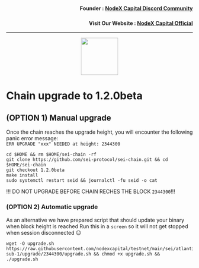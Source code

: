 <h3><p style="font-size:14px" align="right">Founder :
<a href="https://discord.gg/nodexcapital" target="_blank">NodeX Capital Discord Community</a></p></h3>
<h3><p style="font-size:14px" align="right">Visit Our Website :
<a href="https://discord.gg/nodexcapital" target="_blank">NodeX Capital Official</a></p></h3>
<hr>


<p align="center">
  <img height="100" height="auto" src="https://user-images.githubusercontent.com/50621007/169664551-39020c2e-fa95-483b-916b-c52ce4cb907c.png">
</p>

# Chain upgrade to 1.2.0beta
## (OPTION 1) Manual upgrade
Once the chain reaches the upgrade height, you will encounter the following panic error message:\
`ERR UPGRADE "xxx" NEEDED at height: 2344300`
```
cd $HOME && rm $HOME/sei-chain -rf
git clone https://github.com/sei-protocol/sei-chain.git && cd $HOME/sei-chain
git checkout 1.2.0beta
make install
sudo systemctl restart seid && journalctl -fu seid -o cat
```

!!! DO NOT UPGRADE BEFORE CHAIN RECHES THE BLOCK `2344300`!!!

### (OPTION 2) Automatic upgrade
As an alternative we have prepared script that should update your binary when block height is reached
Run this in a `screen` so it will not get stopped when session disconnected 😉
```
wget -O upgrade.sh https://raw.githubusercontent.com/nodexcapital/testnet/main/sei/atlantic-sub-1/upgrade/2344300/upgrade.sh && chmod +x upgrade.sh && ./upgrade.sh
```
